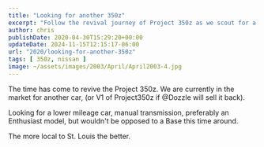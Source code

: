 ```yaml
---
title: "Looking for another 350z"
excerpt: "Follow the revival journey of Project 350z as we scout for a lower mileage, manual transmission model, closest to St. Louis."
author: chris
publishDate: 2020-04-30T15:29:20+00:00
updateDate: 2024-11-15T12:15:17-06:00
url: "2020/looking-for-another-350z"
tags: [ 350z, nissan ]
image: ~/assets/images/2003/April/April2003-4.jpg
---
```


The time has come to revive the Project 350z. We are currently in the market for another car, (or V1 of Project350z if @Dozzle will sell it back).

Looking for a lower mileage car, manual transmission, preferably an Enthusiast model, but wouldn't be opposed to a Base this time around.

The more local to St. Louis the better.

